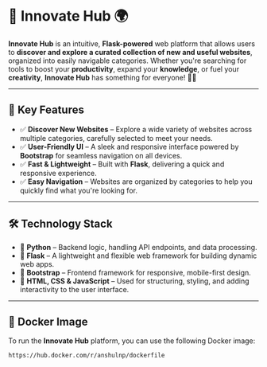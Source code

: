 # 🚀 Innovate Hub 🌍

**Innovate Hub** is an intuitive, **Flask-powered** web platform that allows users to **discover and explore a curated collection of new and useful websites**, organized into easily navigable categories. Whether you're searching for tools to boost your **productivity**, expand your **knowledge**, or fuel your **creativity**, **Innovate Hub** has something for everyone! 🎯💡

---

## 📌 Key Features

- ✅ **Discover New Websites** – Explore a wide variety of websites across multiple categories, carefully selected to meet your needs.
- ✅ **User-Friendly UI** – A sleek and responsive interface powered by **Bootstrap** for seamless navigation on all devices.
- ✅ **Fast & Lightweight** – Built with **Flask**, delivering a quick and responsive experience.
- ✅ **Easy Navigation** – Websites are organized by categories to help you quickly find what you're looking for.

---

## 🛠️ Technology Stack

- 🔹 **Python** – Backend logic, handling API endpoints, and data processing.
- 🔹 **Flask** – A lightweight and flexible web framework for building dynamic web apps.
- 🔹 **Bootstrap** – Frontend framework for responsive, mobile-first design.
- 🔹 **HTML, CSS & JavaScript** – Used for structuring, styling, and adding interactivity to the user interface.

---

## 🚀 Docker Image

To run the **Innovate Hub** platform, you can use the following Docker image:

```bash
https://hub.docker.com/r/anshulnp/dockerfile
